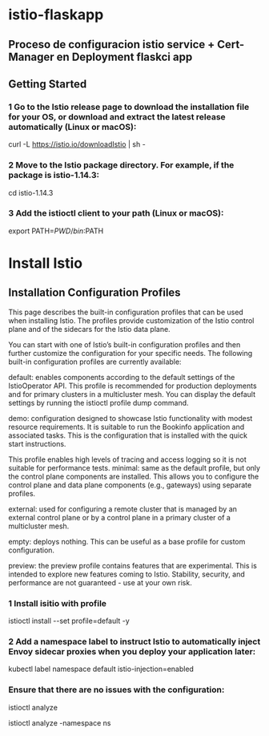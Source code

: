 # istio-flaskapp

## Proceso de configuracion istio service + Cert-Manager en Deployment flaskci app 

## Getting Started


### 1 Go to the Istio release page to download the installation file for your OS, or download and extract the latest release automatically (Linux or macOS):

curl -L https://istio.io/downloadIstio | sh -

### 2 Move to the Istio package directory. For example, if the package is istio-1.14.3:

cd istio-1.14.3

### 3 Add the istioctl client to your path (Linux or macOS):

export PATH=$PWD/bin:$PATH


# Install Istio

## Installation Configuration Profiles

This page describes the built-in configuration profiles that can be used when installing Istio. The profiles provide customization of the Istio control plane and of the sidecars for the Istio data plane.

You can start with one of Istio’s built-in configuration profiles and then further customize the configuration for your specific needs. The following built-in configuration profiles are currently available:

default: enables components according to the default settings of the IstioOperator API. This profile is recommended for production deployments and for primary clusters in a multicluster mesh. You can display the default settings by running the istioctl profile dump command.

demo: configuration designed to showcase Istio functionality with modest resource requirements. It is suitable to run the Bookinfo application and associated tasks. This is the configuration that is installed with the quick start instructions.

This profile enables high levels of tracing and access logging so it is not suitable for performance tests.
minimal: same as the default profile, but only the control plane components are installed. This allows you to configure the control plane and data plane components (e.g., gateways) using separate profiles.

external: used for configuring a remote cluster that is managed by an external control plane or by a control plane in a primary cluster of a multicluster mesh.

empty: deploys nothing. This can be useful as a base profile for custom configuration.

preview: the preview profile contains features that are experimental. This is intended to explore new features coming to Istio. Stability, security, and performance are not guaranteed - use at your own risk.

### 1 Install isitio with profile

istioctl install --set profile=default -y


### 2 Add a namespace label to instruct Istio to automatically inject Envoy sidecar proxies when you deploy your application later:

kubectl label namespace default istio-injection=enabled

### Ensure that there are no issues with the configuration:

istioctl analyze 

istioctl analyze -namespace ns
